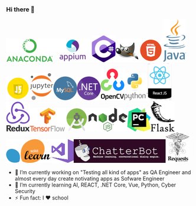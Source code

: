 ### Hi there 👋

![](https://raw.githubusercontent.com/georgecristian97/Logo/main/logo/Anaconda-Logo.png)![](https://raw.githubusercontent.com/georgecristian97/Logo/main/logo/appium-logo.png)![](https://raw.githubusercontent.com/georgecristian97/Logo/main/logo/c-sharp-logo.png)![](https://raw.githubusercontent.com/georgecristian97/Logo/main/logo/gimp-logo.png)![](https://raw.githubusercontent.com/georgecristian97/Logo/main/logo/html-logo.png)![](https://raw.githubusercontent.com/georgecristian97/Logo/main/logo/java-logo.png)![](https://raw.githubusercontent.com/georgecristian97/Logo/main/logo/js-logo.png)![](https://raw.githubusercontent.com/georgecristian97/Logo/main/logo/jupyter-logo.png)![](https://raw.githubusercontent.com/georgecristian97/Logo/main/logo/mysql-logo.png)![](https://raw.githubusercontent.com/georgecristian97/Logo/main/logo/NET_Core-Logo.png)![](https://raw.githubusercontent.com/georgecristian97/Logo/main/logo/OpenCV-logo.png)![](https://raw.githubusercontent.com/georgecristian97/Logo/main/logo/python-logo.png)![](https://raw.githubusercontent.com/georgecristian97/Logo/main/logo/react-logo.png)![](https://raw.githubusercontent.com/georgecristian97/Logo/main/logo/redux-logo.png)![](https://raw.githubusercontent.com/georgecristian97/Logo/main/logo/tensorflow-logo.png)![](https://raw.githubusercontent.com/georgecristian97/Logo/main/logo/androidstudio-logo.png)![](https://raw.githubusercontent.com/georgecristian97/Logo/main/logo/nodejs-logo.png)![](https://raw.githubusercontent.com/georgecristian97/Logo/main/logo/pycharm-logo.png)![](https://raw.githubusercontent.com/georgecristian97/Logo/main/logo/flask-logo.png)![](https://raw.githubusercontent.com/georgecristian97/Logo/main/logo/scikit-logo.png)![](https://raw.githubusercontent.com/georgecristian97/Logo/main/logo/visualstudio-logo.png)![](https://raw.githubusercontent.com/georgecristian97/Logo/main/logo/chatterbot-logo.png)![](https://raw.githubusercontent.com/georgecristian97/Logo/main/logo/pythonRequests-logo.png)

- 🔭 I’m currently working on "Testing all kind of apps" as QA Engineer and almost every day create notivating apps as Sofware Engineer
- 🌱 I’m currently learning AI, REACT, .NET Core, Vue, Python, Cyber Security
- ⚡ Fun fact: I :heart:   school
<!--
**georgecristian97/georgecristian97** is a ✨ _special_ ✨ repository because its `README.md` (this file) appears on your GitHub profile.

Here are some ideas to get you started:

- 🔭 I’m currently working on ...
- 🌱 I’m currently learning 
- 👯 I’m looking to collaborate on ...
- 🤔 I’m looking for help with AI
- 💬 Ask me about ...
- 📫 How to reach me: ...
- 😄 Pronouns: ...
- ⚡ Fun fact: I :heart: School
-->
